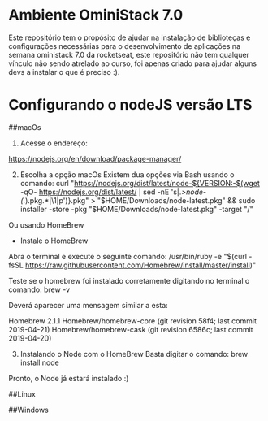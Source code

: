 # Ambiente OminiStack 7.0

Este repositório tem o propósito de ajudar na instalação de biblioteças e configurações necessárias para o desenvolvimento de aplicações na semana oministack 7.0 da rocketseat, este repositório não tem qualquer vínculo não sendo atrelado ao curso, foi apenas criado para ajudar alguns devs a instalar o que é preciso :).

# Configurando o nodeJS versão LTS

##macOs

1) Acesse o endereço:

https://nodejs.org/en/download/package-manager/
 
2) Escolha a opção macOs
 Existem dua opções via Bash usando o comando: curl "https://nodejs.org/dist/latest/node-${VERSION:-$(wget -qO- https://nodejs.org/dist/latest/ | sed -nE 's|.*>node-(.*)\.pkg</a>.*|\1|p')}.pkg" > "$HOME/Downloads/node-latest.pkg" && sudo installer -store -pkg "$HOME/Downloads/node-latest.pkg" -target "/"

Ou usando HomeBrew

- Instale o HomeBrew

Abra o terminal e execute o seguinte comando:
/usr/bin/ruby -e "$(curl -fsSL https://raw.githubusercontent.com/Homebrew/install/master/install)"

Teste se o homebrew foi instalado corretamente digitando no terminal o comando: brew -v 

Deverá aparecer uma mensagem similar a esta:

Homebrew 2.1.1
Homebrew/homebrew-core (git revision 58f4; last commit 2019-04-21)
Homebrew/homebrew-cask (git revision 6586c; last commit 2019-04-20)

3) Instalando o Node com o HomeBrew
Basta digitar o comando: brew install node

Pronto, o Node já estará instalado :)

##Linux


##Windows

